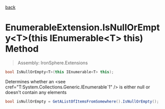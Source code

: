 ﻿

[back](/IronSphere.Extensions/types/EnumerableExtension)

# EnumerableExtension.IsNullOrEmpty&lt;T&gt;(this IEnumerable&lt;T&gt; this) Method

> Assembly: IronSphere.Extensions

```csharp
bool IsNullOrEmpty<T>(this IEnumerable<T> this);
```

Determines whether an &lt;see cref=&quot;T:System.Collections.Generic.IEnumerable`1&quot; /&gt; is either null or doesn&#39;t contain any elements

```csharp
bool isNullOrEmpty = GetAListOfItemsFromSomewhere().IsNullOrEmpty();
``` 